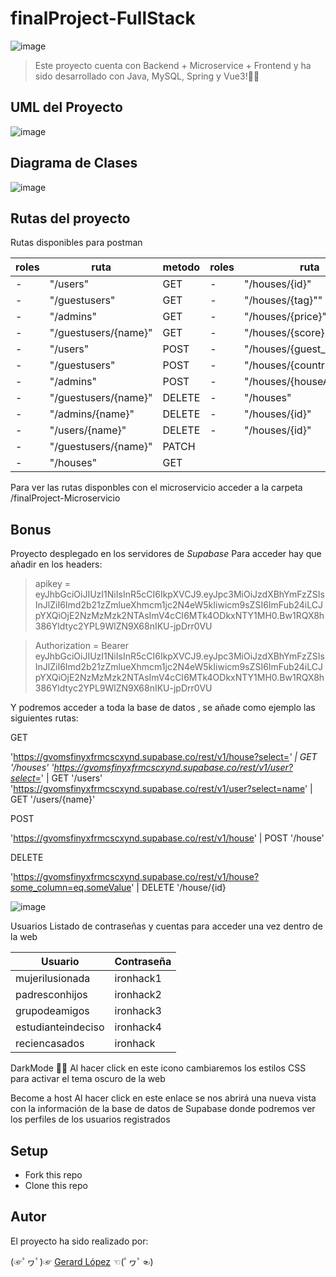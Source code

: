 # finalProject-FullStack


![image](https://user-images.githubusercontent.com/72072309/205083754-e000dd47-8302-4cf8-9791-33826d9d9bf9.png)

> Este proyecto cuenta con  Backend + Microservice + Frontend y  ha sido desarrollado con Java, MySQL, Spring y Vue3!🐱‍💻



## UML del Proyecto

![image](https://user-images.githubusercontent.com/72072309/211335405-31b2ed5f-b4e3-404c-921c-8f70affa27f0.png)


## Diagrama de Clases

![image](https://user-images.githubusercontent.com/72072309/211338765-7eaed921-ad26-4f9d-92b1-b2796ff94ad7.png)

## Rutas del proyecto

Rutas disponibles para postman

| roles  | ruta | metodo |roles  | ruta | metodo |
| ------------- | ------------- | ------------- |------------- | ------------- | ------------- |
| -   | "/users"  | GET  | -   | "/houses/{id}"  | GET  |
| -  | "/guestusers" | GET  | -   | "/houses/{tag}"" | GET  |
| -  | "/admins" | GET  | -   | "/houses/{price}""  | GET  |
| -  | "/guestusers/{name}" | GET  | -   | "/houses/{score}""  | GET  |
| -  | "/users" | POST  | -   | "/houses/{guest_user}""  | GET  |
| -  | "/guestusers" | POST  | - | "/houses/{country}""  | GET  |
| - | "/admins" | POST  | -| "/houses/{houseAddress}""  | GET  |
| -| "/guestusers/{name}" | DELETE  |- | "/houses"  | POST  |
| -  | "/admins/{name}" | DELETE  | - | "/houses/{id}" | DELETE  |
| -  | "/users/{name}" | DELETE  | -   | "/houses/{id}"  | PATCH  |
| -  | "/guestusers/{name}" | PATCH  |
| -  | "/houses" | GET  | 

Para ver las rutas disponbles con el microservicio acceder a la carpeta /finalProject-Microservicio

## Bonus

Proyecto desplegado en los servidores de *Supabase*
Para acceder hay que añadir en los headers:

>  apikey = eyJhbGciOiJIUzI1NiIsInR5cCI6IkpXVCJ9.eyJpc3MiOiJzdXBhYmFzZSIsInJlZiI6Imd2b21zZmlueXhmcm1jc2N4eW5kIiwicm9sZSI6ImFub24iLCJpYXQiOjE2NzMzMzk2NTAsImV4cCI6MTk4ODkxNTY1MH0.Bw1RQX8h386Yldtyc2YPL9WlZN9X68nIKU-jpDrr0VU

> Authorization = Bearer eyJhbGciOiJIUzI1NiIsInR5cCI6IkpXVCJ9.eyJpc3MiOiJzdXBhYmFzZSIsInJlZiI6Imd2b21zZmlueXhmcm1jc2N4eW5kIiwicm9sZSI6ImFub24iLCJpYXQiOjE2NzMzMzk2NTAsImV4cCI6MTk4ODkxNTY1MH0.Bw1RQX8h386Yldtyc2YPL9WlZN9X68nIKU-jpDrr0VU

Y podremos acceder a toda la base de datos , se añade como ejemplo las siguientes rutas:

GET

'https://gvomsfinyxfrmcscxynd.supabase.co/rest/v1/house?select=*'   | GET '/houses'
'https://gvomsfinyxfrmcscxynd.supabase.co/rest/v1/user?select=*'    | GET '/users'
'https://gvomsfinyxfrmcscxynd.supabase.co/rest/v1/user?select=name' | GET '/users/{name}'

POST

'https://gvomsfinyxfrmcscxynd.supabase.co/rest/v1/house'   | POST '/house'

DELETE

'https://gvomsfinyxfrmcscxynd.supabase.co/rest/v1/house?some_column=eq.someValue'  | DELETE '/house/{id}

![image](https://user-images.githubusercontent.com/72072309/211518416-0c82b923-f875-4c64-81e1-163b1abf6b15.png)


Usuarios
Listado de contraseñas y cuentas para acceder una vez dentro de la web

| Usuario  | Contraseña | 
| ------------- | ------------- | 
| mujerilusionada | ironhack1  | 
| padresconhijos | ironhack2  |
| grupodeamigos  | ironhack3  | 
| estudianteindeciso  | ironhack4 | 
| reciencasados  | ironhack  | 

DarkMode 🌝🌚
Al hacer click en  este icono cambiaremos los estilos CSS para activar el tema oscuro de la web

Become a host
Al hacer click en este enlace se nos abrirá una nueva vista con la información de la base de datos de Supabase donde podremos ver los perfiles de los usuarios registrados

## Setup

- Fork this repo
- Clone this repo


## Autor
El proyecto ha sido realizado por:

(☞ﾟヮﾟ)☞   [Gerard López](https://github.com/GerardLopezGarcia)   ☜(ﾟヮﾟ☜)


